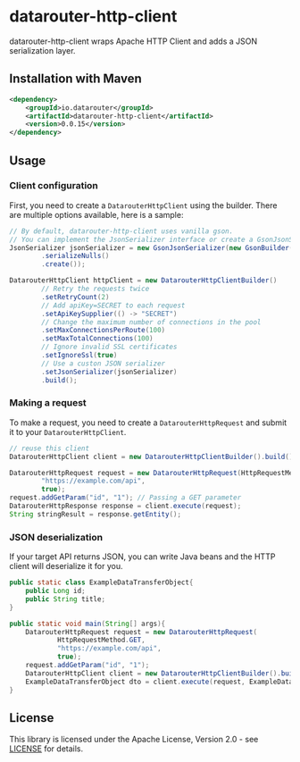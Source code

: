 # datarouter-http-client

datarouter-http-client wraps Apache HTTP Client and adds a JSON serialization layer.

## Installation with Maven

```xml
<dependency>
	<groupId>io.datarouter</groupId>
	<artifactId>datarouter-http-client</artifactId>
	<version>0.0.15</version>
</dependency>
```

## Usage

### Client configuration

First, you need to create a `DatarouterHttpClient` using the builder. There are multiple options available, here is a sample:

```java
// By default, datarouter-http-client uses vanilla gson.
// You can implement the JsonSerializer interface or create a GsonJsonSerializer.
JsonSerializer jsonSerializer = new GsonJsonSerializer(new GsonBuilder()
		.serializeNulls()
		.create());

DatarouterHttpClient httpClient = new DatarouterHttpClientBuilder()
		// Retry the requests twice
		.setRetryCount(2)
		// Add apiKey=SECRET to each request
		.setApiKeySupplier(() -> "SECRET")
		// Change the maximum number of connections in the pool
		.setMaxConnectionsPerRoute(100)
		.setMaxTotalConnections(100)
		// Ignore invalid SSL certificates
		.setIgnoreSsl(true)
		// Use a custon JSON serializer
		.setJsonSerializer(jsonSerializer)
		.build();
```

### Making a request

To make a request, you need to create a `DatarouterHttpRequest` and submit it to your `DatarouterHttpClient`.

```java
// reuse this client
DatarouterHttpClient client = new DatarouterHttpClientBuilder().build();

DatarouterHttpRequest request = new DatarouterHttpRequest(HttpRequestMethod.GET,
		"https://example.com/api",
		true);
request.addGetParam("id", "1"); // Passing a GET parameter
DatarouterHttpResponse response = client.execute(request);
String stringResult = response.getEntity();
```

### JSON deserialization

If your target API returns JSON, you can write Java beans and the HTTP client will deserialize it for you.

```java
public static class ExampleDataTransferObject{
	public Long id;
	public String title;
}

public static void main(String[] args){
	DatarouterHttpRequest request = new DatarouterHttpRequest(
			HttpRequestMethod.GET,
			"https://example.com/api",
			true);
	request.addGetParam("id", "1");
	DatarouterHttpClient client = new DatarouterHttpClientBuilder().build();
	ExampleDataTransferObject dto = client.execute(request, ExampleDataTransferObject.class);
}
```

## License

This library is licensed under the Apache License, Version 2.0 - see [LICENSE](../LICENSE) for details.
